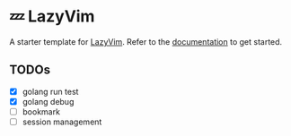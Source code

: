# 💤 LazyVim

A starter template for [LazyVim](https://github.com/LazyVim/LazyVim).
Refer to the [documentation](https://lazyvim.github.io/installation) to get started.

## TODOs

- [x] golang run test
- [x] golang debug
- [ ] bookmark
- [ ] session management
